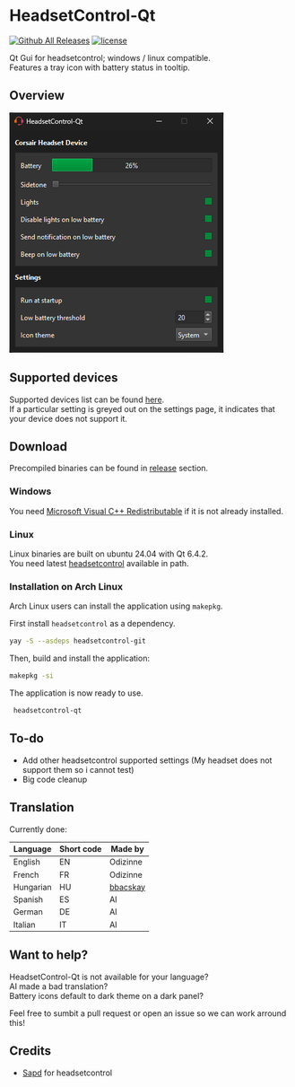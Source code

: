# HeadsetControl-Qt

[![Github All Releases](https://img.shields.io/github/downloads/odizinne/headsetcontrol-qt/total.svg)]()
[![license](https://img.shields.io/github/license/odizinne/headsetcontrol-qt)]()

Qt Gui for headsetcontrol; windows / linux compatible.  
Features a tray icon with battery status in tooltip.

## Overview

![image](assets/screenshot.png)

## Supported devices

Supported devices list can be found [here](https://github.com/Sapd/HeadsetControl?tab=readme-ov-file#supported-headsets).  
If a particular setting is greyed out on the settings page, it indicates that your device does not support it.

## Download

Precompiled binaries can be found in [release](https://github.com/odizinne/headsetControl-Qt/releases/latest) section.  

### Windows

You need [Microsoft Visual C++ Redistributable](https://aka.ms/vs/17/release/vc_redist.x64.exe) if it is not already installed.

### Linux

Linux binaries are built on ubuntu 24.04 with Qt 6.4.2.  
You need latest [headsetcontrol](https://github.com/Sapd/HeadsetControl?tab=readme-ov-file#building) available in path. 

### Installation on Arch Linux

Arch Linux users can install the application using `makepkg`.

First install `headsetcontrol` as a dependency. 
```bash
yay -S --asdeps headsetcontrol-git
```
Then, build and install the application:

```bash
makepkg -si
```
The application is now ready to use.
```bash
 headsetcontrol-qt
```

## To-do

- Add other headsetcontrol supported settings (My headset does not support them so i cannot test)
- Big code cleanup

## Translation

Currently done:

| Language     | Short code   | Made by                                    |
|--------------|--------------|--------------------------------------------|
| English      | EN           | Odizinne                                   |
| French       | FR           | Odizinne                                   |
| Hungarian    | HU           | [bbacskay](https://github.com/bbacskay)    |
| Spanish      | ES           | AI                                         |
| German       | DE           | AI                                         |
| Italian      | IT           | AI                                         |


## Want to help?

HeadsetControl-Qt is not available for your language?  
AI made a bad translation?  
Battery icons default to dark theme on a dark panel?

Feel free to sumbit a pull request or open an issue so we can work arround this!

## Credits

- [Sapd](https://github.com/Sapd/HeadsetControl) for headsetcontrol
